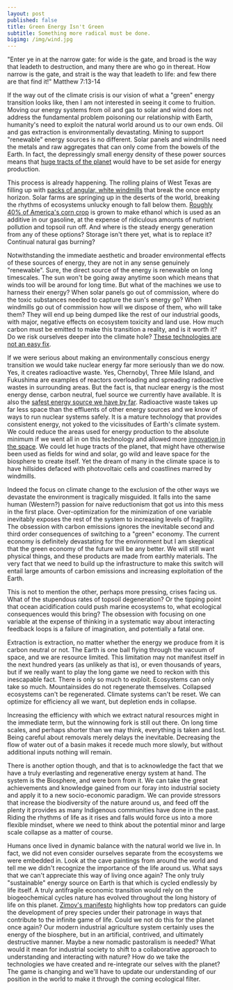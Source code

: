 ```yaml
---
layout: post
published: false
title: Green Energy Isn't Green
subtitle: Something more radical must be done.
bigimg: /img/wind.jpg
---
```

"Enter ye in at the narrow gate: for wide is the gate, and broad is the way that leadeth to destruction, and many there are who go in thereat. How narrow is the gate, and strait is the way that leadeth to life: and few there are that find it!" Matthew 7:13-14 

If the way out of the climate crisis is our vision of what a "green" energy transition looks like, then I am not interested in seeing it come to fruition. Moving our energy systems from oil and gas to solar and wind does not address the fundamental problem poisoning our relationship with Earth, humanity's need to exploit the natural world around us to our own ends. Oil and gas extraction is environmentally devastating. Mining to support "renewable" energy sources is no different. Solar panels and windmills need the metals and raw aggregates that can only come from the bowels of the Earth. In fact, the depressingly small energy density of these power sources means that [huge tracts of the planet](https://www.axionpower.com/knowledge/power-world-with-solar/) would have to be set aside for energy production. 

This process is already happening. The rolling plains of West Texas are filling up with [packs of angular, white windmills](https://nawindpower.com/texas-leads-the-way-in-wind-power#:~:text=In%202019%2C%20wind%2Dpowered%20generation,to%2028.1%20GW%20in%202019.) that break the once empty horizon. Solar farms are springing up in the deserts of the world, breaking the rhythms of ecosystems unlucky enough to fall below them. [Roughly 40% of America's corn crop](https://www.scientificamerican.com/article/time-to-rethink-corn/) is grown to make ethanol which is used as an additive in our gasoline, at the expense of ridiculous amounts of nutrient pollution and topsoil run off. And where is the steady energy generation from any of these options? Storage isn't there yet, what is to replace it? Continual natural gas burning?

Notwithstanding the immediate aesthetic and broader environmental effects of these sources of energy, they are not in any sense genuinely "renewable". Sure, the direct source of the energy is renewable on long timescales. The sun won't be going away anytime soon which means that winds too will be around for long time. But what of the machines we use to harness their energy? When solar panels go out of commission, where do the toxic substances needed to capture the sun's energy go? When windmills go out of commission how will we dispose of them, who will take them? They will end up being dumped like the rest of our industrial goods, with major, negative effects on ecosystem toxicity and land use.  How much carbon must be emitted to make this transition a reality, and is it worth it? Do we risk ourselves deeper into the climate hole? [These technologies are not an easy fix](https://www.ncbi.nlm.nih.gov/pmc/articles/PMC6864079/).

If we were serious about making an environmentally conscious energy transition we would take nuclear energy far more seriously than we do now. Yes, it creates radioactive waste. Yes, Chernobyl, Three Mile Island, and Fukushima are examples of reactors overloading and spreading radioactive wastes in surrounding areas. But the fact is, that nuclear energy is the most energy dense, carbon neutral, fuel source we currently have available. It is also the [safest energy source we have by far](https://www.forbes.com/sites/michaelshellenberger/2018/06/11/if-nuclear-power-is-so-safe-why-are-we-so-afraid-of-it/?sh=1fe0ed316385). Radioactive waste takes up far less space than the effluents of other energy sources and we know of ways to run nuclear systems safely. It is a mature technology that provides consistent energy, not yoked to the vicissitudes of Earth's climate system. We could reduce the areas used for energy production to the absolute minimum if we went all in on this technology and allowed more [innovation in the space](https://grist.org/article/next-gen-nuclear-is-coming-if-we-want-it/). We could let huge tracts of the planet, that might have otherwise been used as fields for wind and solar, go wild and leave space for the biosphere to create itself. Yet the dream of many in the climate space is to have hillsides defaced with photovoltaic cells and coastlines marred by windmills.

Indeed the focus on climate change to the exclusion of the other ways we devastate the environment is tragically misguided. It falls into the same human (Western?) passion for naive reductionism that got us into this mess in the first place. Over-optimization for the minimization of one variable inevitably exposes the rest of the system to increasing levels of fragility. The obsession with carbon emissions ignores the inevitable second and third order consequences of switching to a "green" economy. The current economy is definitely devastating for the environment but I am skeptical that the green economy of the future will be any better. We will still want physical things, and these products are made from earthly materials. The very fact that we need to build up the infrastructure to make this switch will entail large amounts of carbon emissions and increasing exploitation of the Earth. 

This is not to mention the other, perhaps more pressing, crises facing us. What of the stupendous rates of topsoil degeneration? Or the tipping point that ocean acidification could push marine ecosystems to, what ecological consequences would this bring? The obsession with focusing on one variable at the expense of thinking in a systematic way about interacting feedback loops is a failure of imagination, and potentially a fatal one.

Extraction is extraction, no matter whether the energy we produce from it is carbon neutral or not. The Earth is one ball flying through the vacuum of space, and we are resource limited. This limitation may not manifest itself in the next hundred years (as unlikely as that is), or even  thousands of years, but if we really want to play the long game we need to reckon with this inescapable fact. There is only so much to exploit. Ecosystems can only take so much. Mountainsides do not regenerate themselves. Collapsed ecosystems can't be regenerated. Climate systems can't be reset. We can optimize for efficiency all we want, but depletion ends in collapse. 

Increasing the efficiency with which we extract natural resources might in the immediate term, but the winnowing fork is still out there. On long time scales, and perhaps shorter than we may think, everything is taken and lost. Being careful about removals merely delays the inevitable. Decreasing the flow of water out of a basin makes it recede much more slowly, but without additional inputs nothing will remain.

There is another option though, and that is to acknowledge the fact that we have a truly everlasting and regenerative energy system at hand. The system is the Biosphere, and were born from it. We can take the great achievements and knowledge gained from our foray into industrial society and apply it to a new socio-economic paradigm. We can provide stressors that increase the biodiversity of the nature around us, and feed off the plenty it provides as many Indigenous communities have done in the past. Riding the rhythms of life as it rises and falls would force us into a more flexible mindset, where we need to think about the potential minor and large scale collapse as a matter of course.

Humans once lived in dynamic balance with the natural world we live in. In fact, we did not even consider ourselves separate from the ecosystems we were embedded in. Look at the cave paintings from around the world and tell me we didn't recognize the importance of the life around us. What says that we can't appreciate this way of living once again? The only truly "sustainable" energy source on Earth is that which is cycled endlessly by life itself. A truly antifragile economic transition would rely on the biogeochemical cycles nature has evolved throughout the long history of life on this planet. [Zimov's manifesto](https://reviverestore.org/projects/woolly-mammoth/sergey-zimovs-manifesto/) highlights how top predators can guide the development of prey species under their patronage in ways that contribute to the infinite game of life. Could we not do this for the planet once again? Our modern industrial agriculture system certainly uses the energy of the biosphere, but in an artificial, contrived, and ultimately destructive manner. Maybe a new nomadic pastoralism is needed? What would it mean for industrial society to shift to a collaborative approach to understanding and interacting with nature? How do we take the technologies we have created and re-integrate our selves with the planet? The game is changing and we'll have to update our understanding of our position in the world to make it through the coming ecological filter.
